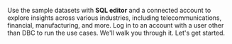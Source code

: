 Use the sample datasets with **SQL editor** and a connected account to explore insights across various industries, including telecommunications, financial, manufacturing, and more. Log in to an account with a user other than DBC to run the use cases. We'll walk you through it. Let's get started.

